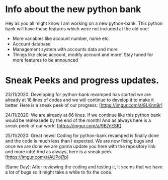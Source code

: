 # Info about the new python bank
Hey as you all might know I am working on a new python-bank. This python bank will have these features which were not included at the old one!
- More variables like account number, name etc.
- Account database
- Management system with accounts data and more
- Things like close account, modify account and more!
Stay tuned for more features to be announced
# Sneak Peeks and progress updates.
23/11/2020: Developing for python-bank revamped has started we are already at 18 lines of codes and we will continue to develop it to make it better. Here is a sneak peek of our progress:
[https://imgur.com/a/8LKnn9r]

24/11/2020: We are already at 66 lines. If we continue like this python bank would be realeasede by the end of the month! And as always here is a sneak peek of our work! [https://imgur.com/a/9B7nE8K]

25/11/2020: Great news! Coding for python-bank revamped is finally done and the code is much less than I expected. We are now fixing bugs and once we are done we are gonna update you here with the repository link and more info! And as always, here is a sneak peek [https://imgur.com/a/AUPoj7p]

(Same Day): After reviewing the coding and testing it, it seems that we have a lot of bugs so it might take a while to fix the code.
